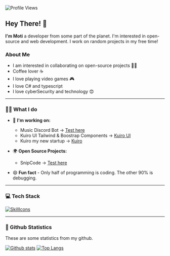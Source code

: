 ![Profile Views](https://komarev.com/ghpvc/?username=motidev&color=7C3138&style=flat-square) 

## Hey There! 👋
**I'm Moti** a developer from some part of the planet. I'm interested in open-source and web development. I work on random projects in my free time!

### About Me

- I am interested in collaborating on open-source projects 👨‍💻
- Coffee lover ☕️
- I love playing video games 🎮
- I love C# and typescript
- I love cyberSecurity and technology 😍

---

### 👨‍💻 What I do
  * 💼 **I'm working on:**
    * Music Discord Bot -> [Test here](https://motidev.xyx/discord)
    * Kuiro UI Tailwind & Boostrap Components -> [Kuiro UI](https://ui.kuiro.pro/)
    * Kuiro my new startup -> [Kuiro](https://kuiro.pro/)
      
  * 🌍 **Open Source Projects:**
    * SnipCode -> [Test here](https://snipcode-theta.vercel.app/codeeditor)
      
* 😄 **Fun fact** - Only half of programming is coding. The other 90% is debugging.
  
---

### 💻 Tech Stack
[![SkillIcons](https://skillicons.dev/icons?i=js,ts,html,css,php,java,net,nodejs,react,next,tailwind,bootstrap,mysql,mongodb)](https://motidev.com)<br/>

---

### 🧾 Github Statistics
These are some statistics from my github.

<a href="#">![Github stats](https://github-readme-stats.vercel.app/api?username=motidev&theme=transparent&count_private=true&hide_border=true&bg_color=1c1c1c&text_color=ffffff&title_color=c3002f&icon_color=c3002f&line_height=20)</a>
<a href="#">![Top Langs](https://github-readme-stats.vercel.app/api/top-langs/?username=motidev&layout=compact&theme=transparent&count_private=true&bg_color=1c1c1c&text_color=ffffff&title_color=c3002f&icon_color=c3002f&hide_border=true)</a>
